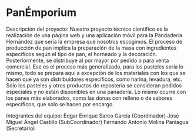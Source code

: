 # PanÉmporium
Descripción del proyecto: Nuestro proyecto técnico cientifico es la realización de una página web y una aplicación móvil para la Pandadería Hernández que sería la empresa que nosotros escogimos. 
El proceso de producción de pan implica la preparación de la masa con ingredientes específicos según el tipo de pan, el horneado y la decoración. Posteriormente, se distribuye al por mayor por 
pedido o para venta comercial. Ese es el proceso más generalizado, para los pasteles sería lo mismo, todo se prepara aquí a excepción de los materiales con los que se hacen que ya son 
distribuidores específicos, como harina, levadura, etc. 
Solo los pasteles y otros productos de repostería se consideran pedidos especiales y no están disponibles en una panadería. Lo mismo ocurre con los panes más elaborados, como 
las donas con relleno o de sabores específicos, que solo se hacen por encargo. 

Integrantes del equipo: 
Edgar Enrique Sarco García (Coordinador)
José Miguel Ángel Castillo (SubCoordinador)
Fernando Antonio Molina Paniagua (Secretario)
